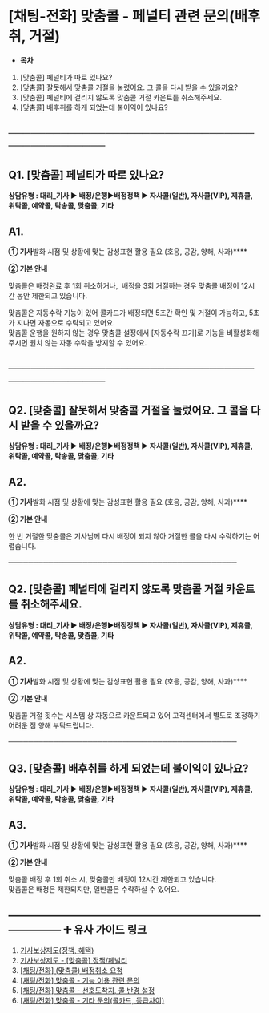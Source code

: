 # [채팅-전화] 맞춤콜 - 페널티 관련 문의(배후취, 거절)

* **목차**

1. [맞춤콜] 페널티가 따로 있나요?
2. [맞춤콜] 잘못해서 맞춤콜 거절을 눌렀어요. 그 콜을 다시 받을 수 있을까요?
3. [맞춤콜] 페널티에 걸리지 않도록 맞춤콜 거절 카운트를 취소해주세요.
4. [맞춤콜] 배후취를 하게 되었는데 불이익이 있나요?

──────────────────────────────────────────────
----------------------------------------------

**Q1. [맞춤콜]** **페널티가 따로 있나요?**
------------------------------

**상담유형 : **대리\_기사 ▶ 배정/운행****▶****배정정책 ▶ 자사콜(일반), 자사콜(VIP), 제휴콜, 위탁콜, 예약콜, 탁송콜, 맞춤콜, 기타****

**A1.**
-------

**① 기사**발화 시점 및 상황에 맞는 감성표현 활용 필요 (호응, 공감, 양해, 사과)****

**② 기본 안내**

맞춤콜은 배정완료 후 1회 취소하거나,  배정을 3회 거절하는 경우 맞춤콜 배정이 12시간 동안 제한되고 있습니다.

맞춤콜은 자동수락 기능이 있어 콜카드가 배정되면 5초간 확인 및 거절이 가능하고, 5초가 지나면 자동으로 수락되고 있어요.  
맞춤콜 운행을 원하지 않는 경우 맞춤콜 설정에서 [자동수락 끄기]로 기능을 비활성화해 주시면 원치 않는 자동 수락을 방지할 수 있어요.

──────────────────────────────────────────────
----------------------------------------------

**Q2. [맞춤콜]** **잘못해서 맞춤콜 거절을 눌렀어요. 그 콜을 다시 받을 수 있을까요?**
-------------------------------------------------------

**상담유형 : **대리\_기사 ▶ 배정/운행****▶****배정정책 ▶ 자사콜(일반), 자사콜(VIP), 제휴콜, 위탁콜, 예약콜, 탁송콜, 맞춤콜, 기타****

**A2.**
-------

**① 기사**발화 시점 및 상황에 맞는 감성표현 활용 필요 (호응, 공감, 양해, 사과)****

**② 기본 안내**

한 번 거절한 맞춤콜은 기사님께 다시 배정이 되지 않아 거절한 콜을 다시 수락하기는 어렵습니다.

──────────────────────────────────────────────

**Q2.** **[맞춤콜]** **페널티에 걸리지 않도록 맞춤콜 거절 카운트를 취소해주세요.**
------------------------------------------------------

**상담유형 : **대리\_기사 ▶ 배정/운행****▶****배정정책 ▶ 자사콜(일반), 자사콜(VIP), 제휴콜, 위탁콜, 예약콜, 탁송콜, 맞춤콜, 기타****

**A2.**
-------

**① 기사**발화 시점 및 상황에 맞는 감성표현 활용 필요 (호응, 공감, 양해, 사과)****

**② 기본 안내**

맞춤콜 거절 횟수는 시스템 상 자동으로 카운트되고 있어 고객센터에서 별도로 조정하기 어려운 점 양해 부탁드립니다.

──────────────────────────────────────────────

**Q3.** **[맞춤콜]** 배후취를 하게 되었는데 불이익이 있나요?
----------------------------------------

**상담유형 : **대리\_기사 ▶ 배정/운행****▶****배정정책 ▶ 자사콜(일반), 자사콜(VIP), 제휴콜, 위탁콜, 예약콜, 탁송콜, 맞춤콜, 기타****

**A3.**
-------

**① 기사**발화 시점 및 상황에 맞는 감성표현 활용 필요 (호응, 공감, 양해, 사과)****

**② 기본 안내**

맞춤콜 배정 후 1회 취소 시, 맞춤콜만 배정이 12시간 제한되고 있습니다.  
맞춤콜은 배정은 제한되지만, 일반콜은 수락하실 수 있어요.

**―****―****―****―****―****―****―****―****―****―****―****―****―****―****―****―****―****―****―****―****―****―****―****―****―****―****―****―****―** **➕ 유사 가이드 링크**
-----------------------------------------------------------------------------------------------------------------------------------------------------------------

1. [기사보상제도(정책, 혜택)](https://kakaomobilitysupport.zendesk.com/hc/ko/articles/30945227864857)
2. [기사보상제도 - [맞춤콜] 정책/페널티](https://kakaomobilitysupport.zendesk.com/hc/ko/articles/30948797185817)
3. [[채팅/전화] (맞춤콜) 배정취소 요청](https://kakaomobilitysupport.zendesk.com/hc/ko/articles/30488857740697)
4. [[채팅/전화] 맞춤콜 - 기능 이용 관련 문의](https://kakaomobilitysupport.zendesk.com/hc/ko/articles/37574066962073)
5. [[채팅/전화] 맞춤콜 - 선호도착지, 콜 반경 설정](https://kakaomobilitysupport.zendesk.com/hc/ko/articles/37577054203673)
6. [[채팅/전화] 맞춤콜 - 기타 문의(콜카드, 등급차이)](https://kakaomobilitysupport.zendesk.com/hc/ko/articles/37563016571417)